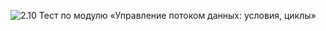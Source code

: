 ![2.10 Тест по модулю «Управление потоком данных: условия, циклы»](https://i.postimg.cc/DnjZx42p/2-10.png)
